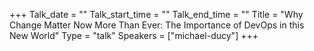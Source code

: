 +++
Talk_date = ""
Talk_start_time = ""
Talk_end_time = ""
Title = "Why Change Matter Now More Than Ever: The Importance of DevOps in this New World"
Type = "talk"
Speakers = ["michael-ducy"]
+++


